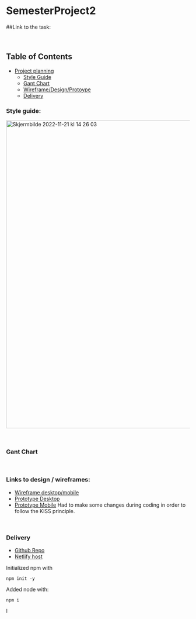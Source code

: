 # SemesterProject2
##Link to the task:

&nbsp;

## Table of Contents
- [Project planning](https://github.com/AnnaHelene01/SemesterProject2/edit/main/README.md#table-of-contents)
  - [Style Guide](https://github.com/AnnaHelene01/SemesterProject2/edit/main/README.md#style-guide)
  - [Gant Chart](https://github.com/AnnaHelene01/SemesterProject2/edit/main/README.md#gant-chart)
  - [Wireframe/Design/Protoype](https://github.com/AnnaHelene01/SemesterProject2/edit/main/README.md#links-to-design--wireframes)
  - [Delivery](https://github.com/AnnaHelene01/SemesterProject2/edit/main/README.md#delivery)

### Style guide:
<img width="842" alt="Skjermbilde 2022-11-21 kl  14 26 03" src="https://user-images.githubusercontent.com/91527942/203068012-3a22f43d-6f5d-4fa6-ac33-e91529a2262b.png">

&nbsp;

### Gant Chart

&nbsp;

### Links to design / wireframes:
- [Wireframe desktop/mobile](https://www.figma.com/file/Nkwl7HFvN0NGFYaifFg7KH/Semester-Project-2---Style-Guide?node-id=2%3A55&t=gTnywTVPSHomsbPf-1)
- [Prototype Desktop](https://www.figma.com/file/Nkwl7HFvN0NGFYaifFg7KH/Semester-Project-2---Style-Guide?node-id=78%3A2554&t=gTnywTVPSHomsbPf-1)
- [Prototype Mobile](https://www.figma.com/file/Nkwl7HFvN0NGFYaifFg7KH/Semester-Project-2---Style-Guide?node-id=113%3A3909&t=gTnywTVPSHomsbPf-1)
  Had to make some changes during coding in order to follow the KISS principle. 

&nbsp;

### Delivery
- [Github Repo]()
- [Netlify host]()


Initialized npm with
```
npm init -y
```
Added node with:
```
npm i
````

I
